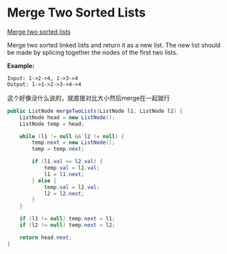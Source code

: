
# Merge Two Sorted Lists

[Merge two sorted lists](https://leetcode.com/problems/merge-two-sorted-lists/)

Merge two sorted linked lists and return it as a new list. The new list should be made by splicing together the nodes of the first two lists.

**Example:**

```
Input: 1->2->4, 1->3->4
Output: 1->1->2->3->4->4
```

这个好像没什么说的，就直接对比大小然后merge在一起就行

```java
public ListNode mergeTwoLists(ListNode l1, ListNode l2) {
    ListNode head = new ListNode();
    ListNode temp = head;

    while (l1 != null && l2 != null) {
        temp.next = new ListNode();
        temp = temp.next;

        if (l1.val <= l2.val) {
            temp.val = l1.val;
            l1 = l1.next;
        } else {
            temp.val = l2.val;
            l2 = l2.next;
        }
    }

    if (l1 != null) temp.next = l1;
    if (l2 != null) temp.next = l2;

    return head.next;
}
```